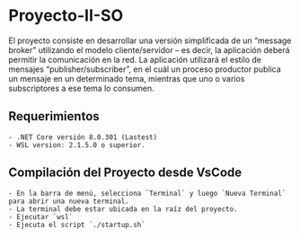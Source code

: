 # Proyecto-II-SO

El proyecto consiste en desarrollar  una versión simplificada de un “message broker” utilizando  el 
modelo  cliente/servidor  –  es  decir,  la  aplicación  deberá  permitir  la  comunicación  en  la  red.  La 
aplicación utilizará el estilo de mensajes “publisher/subscriber”, en el cuál un proceso productor 
publica un mensaje en un determinado tema, mientras que uno o varios subscriptores a ese tema lo 
consumen.

## Requerimientos
    - .NET Core versión 8.0.301 (Lastest)
    - WSL version: 2.1.5.0 o superior.

## Compilación del Proyecto desde VsCode
    - En la barra de menú, selecciona `Terminal` y luego `Nueva Terminal` para abrir una nueva terminal.
    - La terminal debe estar ubicada en la raíz del proyecto.
    - Ejecutar `wsl`
    - Ejecuta el script `./startup.sh`